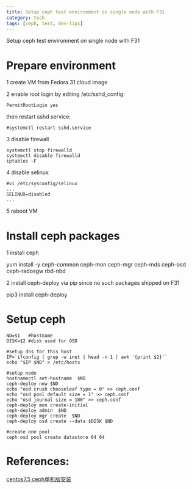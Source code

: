 ```yaml
---
title: Setup ceph test environment on single node with F31 
category: tech
tags: [ceph, test, dev-tips]
---
```


Setup ceph test environment on single node with F31

# Prepare environment

1 create VM from Fedora 31 cloud image

2 enable root login by editing /etc/sshd_config:

	PermitRootLogin yes

then restart sshd service:
  
	#systemctl restart sshd.service 

3 disable firewall

	systemctl stop firewalld
	systemctl disable firewalld
	iptables -F

4 disable selinux

	#vi /etc/sysconfig/selinux
	...
	SELINUX=disabled
	...

5 reboot VM

# Install ceph packages

1 install ceph

yum install -y ceph-common ceph-mon ceph-mgr ceph-mds ceph-osd ceph-radosgw rbd-nbd

2 install ceph-deploy via pip since no such packages shipped on F31

pip3 install ceph-deploy


# Setup ceph

	ND=$1	#hostname
	DISK=$2 #disk used for OSD
	
	#setup dns for this host
	IP=`ifconfig | grep -w inet | head -n 1 | awk '{print $2}'`
	echo "$IP $ND" > /etc/hosts
	
	#setup node
	hostnamectl set-hostname  $ND
	ceph-deploy new $ND
	echo "osd crush chooseleaf type = 0" >> ceph.conf
	echo "osd pool default size = 1" >> ceph.conf
	echo "osd journal size = 100" >> ceph.conf
	ceph-deploy mon create-initial
	ceph-deploy admin  $ND
	ceph-deploy mgr create  $ND
	ceph-deploy osd create --data $DISK $ND
	
	#create one pool
	ceph osd pool create datastore 64 64

# References:

[centos7.5 ceph单机版安装](http://blog.leanote.com/post/dhzbh@163.com/centos7.5-ceph%E5%8D%95%E6%9C%BA%E7%89%88%E5%AE%89%E8%A3%85)
